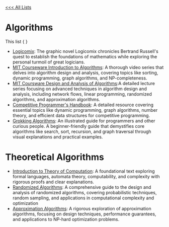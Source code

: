 [<<< All Lists](./../README.md)

# Algorithms

This list { }

- [Logicomix](https://www.logicomix.com/en/): The graphic novel Logicomix chronicles Bertrand Russell's quest to establish the foundations of mathematics while exploring the personal turmoil of great logicians.
- [MIT Courseware Introduction to Algorithms](https://www.youtube.com/playlist?list=PLUl4u3cNGP63EdVPNLG3ToM6LaEUuStEY): A thorough video series that delves into algorithm design and analysis, covering topics like sorting, dynamic programming, graph algorithms, and NP-completeness.
- [MIT Coursware Design and Analysis of Algorithms](https://www.youtube.com/playlist?list=PLUl4u3cNGP6317WaSNfmCvGym2ucw3oGp):A detailed lecture series focusing on advanced techniques in algorithm design and analysis, including network flows, linear programming, randomized algorithms, and approximation algorithms.
- [Competitive Programmer's Handbook](https://cses.fi/book/book.pdf): A detailed resource covering essential topics like dynamic programming, graph algorithms, number theory, and efficient data structures for competitive programming.
- [Grokking Algorithms](https://edu.anarcho-copy.org/Algorithm/grokking-algorithms-illustrated-programmers-curious.pdf): An illustrated guide for programmers and other curious people. A beginner-friendly guide that demystifies core algorithms like search, sort, recursion, and graph traversal through visual explanations and practical examples.
# Theoretical Algorithms
- [Introduction to Theory of Computation](https://drive.uqu.edu.sa/_/mskhayat/files/MySubjects/20189FS%20ComputationTheory/Introduction%20to%20the%20theory%20of%20computation_third%20edition%20-%20Michael%20Sipser.pdf): A foundational text exploring formal languages, automata theory, computability, and complexity with rigorous proofs and clear explanations.
- [Randomized Algorithms](https://rajsain.wordpress.com/wp-content/uploads/2013/11/randomized-algorithms-motwani-and-raghavan.pdf): A comprehensive guide to the design and analysis of randomized algorithms, covering probabilistic techniques, random sampling, and applications in computational complexity and optimization
- [Approximation Algorithms](https://link.springer.com/book/10.1007/978-3-662-04565-7): A rigorous exploration of approximation algorithms, focusing on design techniques, performance guarantees, and applications to NP-hard optimization problems.
